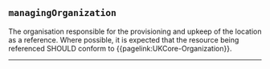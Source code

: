 ## `managingOrganization`

The organisation responsible for the provisioning and upkeep of the location as a reference. Where possible, it is expected that the resource being referenced SHOULD conform to {{pagelink:UKCore-Organization}}.

---